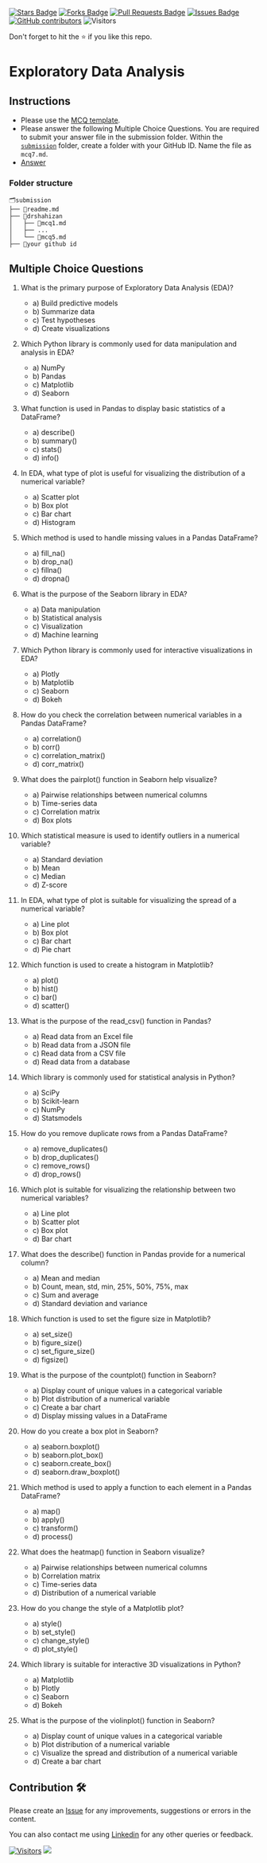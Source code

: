 <a href="https://github.com/drshahizan/BDM/stargazers"><img src="https://img.shields.io/github/stars/drshahizan/BDM" alt="Stars Badge"/></a>
<a href="https://github.com/drshahizan/BDM/network/members"><img src="https://img.shields.io/github/forks/drshahizan/BDM" alt="Forks Badge"/></a>
<a href="https://github.com/drshahizan/BDM/pulls"><img src="https://img.shields.io/github/issues-pr/drshahizan/BDM" alt="Pull Requests Badge"/></a>
<a href="https://github.com/drshahizan/BDM"><img src="https://img.shields.io/github/issues/drshahizan/BDM" alt="Issues Badge"/></a>
<a href="https://github.com/drshahizan/BDM/graphs/contributors"><img alt="GitHub contributors" src="https://img.shields.io/github/contributors/drshahizan/BDM?color=2b9348"></a>
![Visitors](https://api.visitorbadge.io/api/visitors?path=https%3A%2F%2Fgithub.com%2Fdrshahizan%2BDM&labelColor=%23d9e3f0&countColor=%23697689&style=flat)

Don't forget to hit the :star: if you like this repo.

# Exploratory Data Analysis

## Instructions
- Please use the [MCQ template](temp_mcq.md).
- Please answer the following Multiple Choice Questions. You are required to submit your answer file in the submission folder. Within the [`submission`](../submission/) folder, create a folder with your GitHub ID. Name the file as `mcq7.md`.
- [Answer](https://github.com/drshahizan/)

### Folder structure

```
🗂️submission
├── 📄readme.md
├── 📁drshahizan
│   ├── 📄mcq1.md
│   ├── ...
│   └── 📄mcq5.md
├── 📁your github id
```

## Multiple Choice Questions																																					
1. What is the primary purpose of Exploratory Data Analysis (EDA)?

   - a) Build predictive models
   - b) Summarize data
   - c) Test hypotheses
   - d) Create visualizations

2. Which Python library is commonly used for data manipulation and analysis in EDA?

   - a) NumPy
   - b) Pandas
   - c) Matplotlib
   - d) Seaborn

3. What function is used in Pandas to display basic statistics of a DataFrame?

   - a) describe()
   - b) summary()
   - c) stats()
   - d) info()

4. In EDA, what type of plot is useful for visualizing the distribution of a numerical variable?

   - a) Scatter plot
   - b) Box plot
   - c) Bar chart
   - d) Histogram

5. Which method is used to handle missing values in a Pandas DataFrame?

   - a) fill_na()
   - b) drop_na()
   - c) fillna()
   - d) dropna()

6. What is the purpose of the Seaborn library in EDA?

   - a) Data manipulation
   - b) Statistical analysis
   - c) Visualization
   - d) Machine learning

7. Which Python library is commonly used for interactive visualizations in EDA?

   - a) Plotly
   - b) Matplotlib
   - c) Seaborn
   - d) Bokeh

8. How do you check the correlation between numerical variables in a Pandas DataFrame?

   - a) correlation()
   - b) corr()
   - c) correlation_matrix()
   - d) corr_matrix()

9. What does the pairplot() function in Seaborn help visualize?

   - a) Pairwise relationships between numerical columns
   - b) Time-series data
   - c) Correlation matrix
   - d) Box plots

10. Which statistical measure is used to identify outliers in a numerical variable?

    - a) Standard deviation
    - b) Mean
    - c) Median
    - d) Z-score

11. In EDA, what type of plot is suitable for visualizing the spread of a numerical variable?

    - a) Line plot
    - b) Box plot
    - c) Bar chart
    - d) Pie chart

12. Which function is used to create a histogram in Matplotlib?

    - a) plot()
    - b) hist()
    - c) bar()
    - d) scatter()

13. What is the purpose of the read_csv() function in Pandas?

    - a) Read data from an Excel file
    - b) Read data from a JSON file
    - c) Read data from a CSV file
    - d) Read data from a database

14. Which library is commonly used for statistical analysis in Python?

    - a) SciPy
    - b) Scikit-learn
    - c) NumPy
    - d) Statsmodels

15. How do you remove duplicate rows from a Pandas DataFrame?

    - a) remove_duplicates()
    - b) drop_duplicates()
    - c) remove_rows()
    - d) drop_rows()

16. Which plot is suitable for visualizing the relationship between two numerical variables?

    - a) Line plot
    - b) Scatter plot
    - c) Box plot
    - d) Bar chart

17. What does the describe() function in Pandas provide for a numerical column?

    - a) Mean and median
    - b) Count, mean, std, min, 25%, 50%, 75%, max
    - c) Sum and average
    - d) Standard deviation and variance

18. Which function is used to set the figure size in Matplotlib?

    - a) set_size()
    - b) figure_size()
    - c) set_figure_size()
    - d) figsize()

19. What is the purpose of the countplot() function in Seaborn?

    - a) Display count of unique values in a categorical variable
    - b) Plot distribution of a numerical variable
    - c) Create a bar chart
    - d) Display missing values in a DataFrame

20. How do you create a box plot in Seaborn?

    - a) seaborn.boxplot()
    - b) seaborn.plot_box()
    - c) seaborn.create_box()
    - d) seaborn.draw_boxplot()

21. Which method is used to apply a function to each element in a Pandas DataFrame?

    - a) map()
    - b) apply()
    - c) transform()
    - d) process()

22. What does the heatmap() function in Seaborn visualize?

    - a) Pairwise relationships between numerical columns
    - b) Correlation matrix
    - c) Time-series data
    - d) Distribution of a numerical variable

23. How do you change the style of a Matplotlib plot?

    - a) style()
    - b) set_style()
    - c) change_style()
    - d) plot_style()

24. Which library is suitable for interactive 3D visualizations in Python?

    - a) Matplotlib
    - b) Plotly
    - c) Seaborn
    - d) Bokeh

25. What is the purpose of the violinplot() function in Seaborn?

    - a) Display count of unique values in a categorical variable
    - b) Plot distribution of a numerical variable
    - c) Visualize the spread and distribution of a numerical variable
    - d) Create a bar chart

## Contribution 🛠️
Please create an [Issue](https://github.com/drshahizan/BDM/issues) for any improvements, suggestions or errors in the content.

You can also contact me using [Linkedin](https://www.linkedin.com/in/drshahizan/) for any other queries or feedback.

[![Visitors](https://api.visitorbadge.io/api/visitors?path=https%3A%2F%2Fgithub.com%2Fdrshahizan&labelColor=%23697689&countColor=%23555555&style=plastic)](https://visitorbadge.io/status?path=https%3A%2F%2Fgithub.com%2Fdrshahizan)
![](https://hit.yhype.me/github/profile?user_id=81284918)


